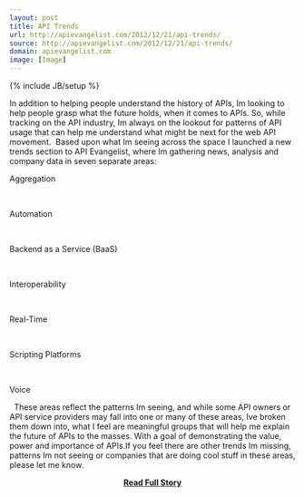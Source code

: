 ```yaml
---
layout: post
title: API Trends
url: http://apievangelist.com/2012/12/21/api-trends/
source: http://apievangelist.com/2012/12/21/api-trends/
domain: apievangelist.com
image: [Image]
---
```

{% include JB/setup %}<p>In addition to helping people understand the history of APIs, Im looking to help people grasp what the future holds, when it comes to APIs.&nbsp;So, while tracking on the API industry, Im always on the lookout for patterns of API usage that can help me understand what might be next for the web API movement.&nbsp;
Based upon what Im seeing across the space I launched a new trends section to API Evangelist, where Im gathering news, analysis and company data in seven separate areas:




Aggregation





&nbsp;



Automation





&nbsp;



Backend as a Service (BaaS)





&nbsp;



Interoperability





&nbsp;



Real-Time





&nbsp;



Scripting Platforms





&nbsp;



Voice



&nbsp;
These areas reflect the patterns Im seeing, and while some API owners or API service providers may fall into one or many of these areas, Ive broken them down into, what I feel are meaningful groups that will help me explain the future of APIs to the masses.&nbsp;With a goal of demonstrating the value, power and importance of APIs.If you feel there are other trends Im missing, patterns Im not seeing or companies that are doing cool stuff in these areas, please let me know.</p>
<center><p><a href="http://apievangelist.com/2012/12/21/api-trends/" style='padding:25px; font-sze:18px; font-weight: bold;'>Read Full Story</a></p></center>
